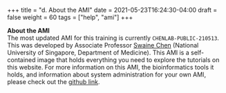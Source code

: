+++
title = "d. About the AMI"
date = 2021-05-23T16:24:30-04:00
draft = false 
weight = 60
tags = ["help", "ami"]
+++

**About the AMI**  
The most updated AMI for this training is currently `CHENLAB-PUBLIC-210513`. This was developed by Associate Professor [Swaine Chen](https://swainechen.github.io/) (National University of Singapore, Department of Medicine). This AMI is a self-contained image that holds everything you need to explore the tutorials on this website. For more information on this AMI, the bioinformatics tools it holds, and information about system administration for your own AMI, please check out the [github link](https://github.com/swainechen/chenlab-training).
